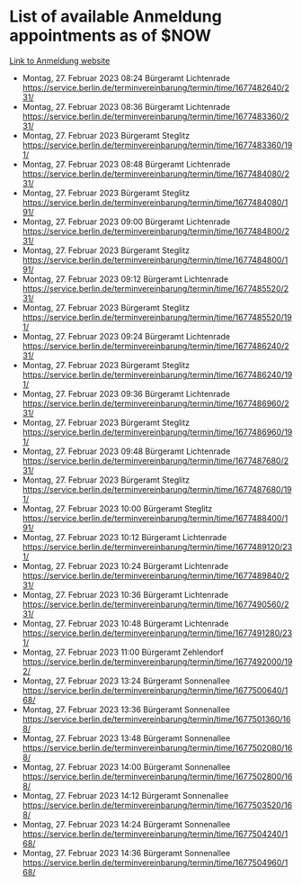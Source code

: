 # List of available Anmeldung appointments as of $NOW
[Link to Anmeldung website](https://service.berlin.de/terminvereinbarung/termin/tag.php?termin=1&anliegen[]=120686&dienstleisterlist=122210,122217,327316,122219,327312,122227,327314,122231,327346,122243,327348,122254,122252,329742,122260,329745,122262,329748,122271,327278,122273,327274,122277,327276,330436,122280,327294,122282,327290,122284,327292,122291,327270,122285,327266,122286,327264,122296,327268,150230,329760,122297,327286,122294,327284,122312,329763,122314,329775,122304,327330,122311,327334,122309,327332,317869,122281,327352,122279,329772,122283,122276,327324,122274,327326,122267,329766,122246,327318,122251,327320,122257,327322,122208,327298,122226,327300&herkunft=http%3A%2F%2Fservice.berlin.de%2Fdienstleistung%2F120686%2F)
- Montag, 27. Februar 2023 08:24 Bürgeramt Lichtenrade https://service.berlin.de/terminvereinbarung/termin/time/1677482640/231/
- Montag, 27. Februar 2023 08:36 Bürgeramt Lichtenrade https://service.berlin.de/terminvereinbarung/termin/time/1677483360/231/
- Montag, 27. Februar 2023  Bürgeramt Steglitz https://service.berlin.de/terminvereinbarung/termin/time/1677483360/191/
- Montag, 27. Februar 2023 08:48 Bürgeramt Lichtenrade https://service.berlin.de/terminvereinbarung/termin/time/1677484080/231/
- Montag, 27. Februar 2023  Bürgeramt Steglitz https://service.berlin.de/terminvereinbarung/termin/time/1677484080/191/
- Montag, 27. Februar 2023 09:00 Bürgeramt Lichtenrade https://service.berlin.de/terminvereinbarung/termin/time/1677484800/231/
- Montag, 27. Februar 2023  Bürgeramt Steglitz https://service.berlin.de/terminvereinbarung/termin/time/1677484800/191/
- Montag, 27. Februar 2023 09:12 Bürgeramt Lichtenrade https://service.berlin.de/terminvereinbarung/termin/time/1677485520/231/
- Montag, 27. Februar 2023  Bürgeramt Steglitz https://service.berlin.de/terminvereinbarung/termin/time/1677485520/191/
- Montag, 27. Februar 2023 09:24 Bürgeramt Lichtenrade https://service.berlin.de/terminvereinbarung/termin/time/1677486240/231/
- Montag, 27. Februar 2023  Bürgeramt Steglitz https://service.berlin.de/terminvereinbarung/termin/time/1677486240/191/
- Montag, 27. Februar 2023 09:36 Bürgeramt Lichtenrade https://service.berlin.de/terminvereinbarung/termin/time/1677486960/231/
- Montag, 27. Februar 2023  Bürgeramt Steglitz https://service.berlin.de/terminvereinbarung/termin/time/1677486960/191/
- Montag, 27. Februar 2023 09:48 Bürgeramt Lichtenrade https://service.berlin.de/terminvereinbarung/termin/time/1677487680/231/
- Montag, 27. Februar 2023  Bürgeramt Steglitz https://service.berlin.de/terminvereinbarung/termin/time/1677487680/191/
- Montag, 27. Februar 2023 10:00 Bürgeramt Steglitz https://service.berlin.de/terminvereinbarung/termin/time/1677488400/191/
- Montag, 27. Februar 2023 10:12 Bürgeramt Lichtenrade https://service.berlin.de/terminvereinbarung/termin/time/1677489120/231/
- Montag, 27. Februar 2023 10:24 Bürgeramt Lichtenrade https://service.berlin.de/terminvereinbarung/termin/time/1677489840/231/
- Montag, 27. Februar 2023 10:36 Bürgeramt Lichtenrade https://service.berlin.de/terminvereinbarung/termin/time/1677490560/231/
- Montag, 27. Februar 2023 10:48 Bürgeramt Lichtenrade https://service.berlin.de/terminvereinbarung/termin/time/1677491280/231/
- Montag, 27. Februar 2023 11:00 Bürgeramt Zehlendorf https://service.berlin.de/terminvereinbarung/termin/time/1677492000/192/
- Montag, 27. Februar 2023 13:24 Bürgeramt Sonnenallee https://service.berlin.de/terminvereinbarung/termin/time/1677500640/168/
- Montag, 27. Februar 2023 13:36 Bürgeramt Sonnenallee https://service.berlin.de/terminvereinbarung/termin/time/1677501360/168/
- Montag, 27. Februar 2023 13:48 Bürgeramt Sonnenallee https://service.berlin.de/terminvereinbarung/termin/time/1677502080/168/
- Montag, 27. Februar 2023 14:00 Bürgeramt Sonnenallee https://service.berlin.de/terminvereinbarung/termin/time/1677502800/168/
- Montag, 27. Februar 2023 14:12 Bürgeramt Sonnenallee https://service.berlin.de/terminvereinbarung/termin/time/1677503520/168/
- Montag, 27. Februar 2023 14:24 Bürgeramt Sonnenallee https://service.berlin.de/terminvereinbarung/termin/time/1677504240/168/
- Montag, 27. Februar 2023 14:36 Bürgeramt Sonnenallee https://service.berlin.de/terminvereinbarung/termin/time/1677504960/168/
